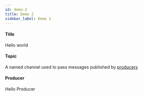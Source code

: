 ```yaml
---
id: demo-2 
title: Demo 2
sidebar_label: Demo 2
---
```


#### Title

Hello world

#### Topic

A named channel used to pass messages published by [producers](#producer) 

#### Producer

Hello Producer
